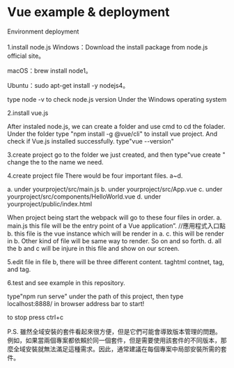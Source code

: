 # Vue example & deployment
Environment deployment<br><br>
1.install node.js Windows：Download the install package from node.js official site。

macOS：brew install node1。

Ubuntu：sudo apt-get install -y nodejs4。

type node -v to check node.js version Under the Windows operating system

2.install vue.js

After instaled node.js, we can create a folder and use cmd to cd the folader. Under the folder type "npm install -g @vue/cli" to install vue project. And check if Vue.js installed successfully. type"vue --version"

3.create project go to the folder we just created, and then type"vue create " change the to the name we need.

4.create project file There would be four important files. a~d.

a. under yourproject/src/main.js
b. under yourproject/src/App.vue
c. under yourproject/src/components/HelloWorld.vue
d. under yourproject/public/index.html

When project being start the webpack will go to these four files in order.
a. main.js this file will be the entry point of a Vue application”. //應用程式入口點
b. this file is the vue instance which will be render in a.
c. this will be render in b. Other kind of file will be same way to render. So on and so forth.
d. all the b and c will be injure in this file and show on our screen.

5.edit file in file b, there will be three different content. taghtml contnet, tag<script>js content</script>, and tag<style>css content</style>.

6.test and see example in this repository.

type"npm run serve" under the path of this project, then type localhost:8888/ in browser address bar to start!

to stop press ctrl+c

P.S. 雖然全域安裝的套件看起來很方便，但是它們可能會導致版本管理的問題。例如，如果當兩個專案都依賴於同一個套件，但是需要使用該套件的不同版本，那麼全域安裝就無法滿足這種需求。因此，通常建議在每個專案中局部安裝所需的套件。
